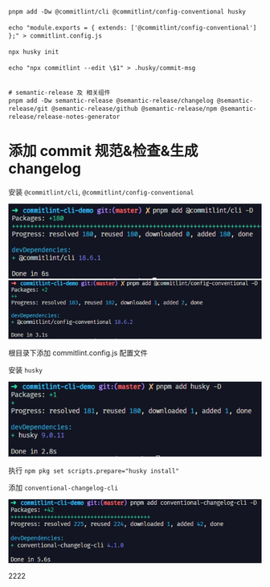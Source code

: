 ```shell
pnpm add -Dw @commitlint/cli @commitlint/config-conventional husky

echo "module.exports = { extends: ['@commitlint/config-conventional'] };" > commitlint.config.js

npx husky init

echo "npx commitlint --edit \$1" > .husky/commit-msg


# semantic-release 及 相关组件
pnpm add -Dw semantic-release @semantic-release/changelog @semantic-release/git @semantic-release/github @semantic-release/npm @semantic-release/release-notes-generator

```

# 添加 commit 规范&检查&生成 changelog

安装 `@commitlint/cli`, `@commitlint/config-conventional`

![](./assets/1.png)
![](./assets/3.png)

根目录下添加 commitlint.config.js 配置文件

安装 `husky`

![](./assets/2.png)

执行 `npm pkg set scripts.prepare="husky install"`

添加 `conventional-changelog-cli`

![](./assets/4.png)

2222
